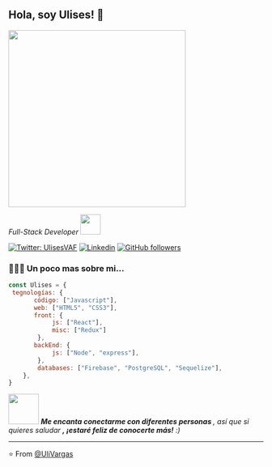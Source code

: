 <h2> Hola, soy Ulises! 👋</h2>
<img src="https://media.giphy.com/media/M9kgjEsLG6LMbYC9dl/source.gif" width="350">
<p><em>Full-Stack Developer <img src="https://media.giphy.com/media/WUlplcMpOCEmTGBtBW/giphy.gif" width="40"></em></p>


[![Twitter: UlisesVAF](https://img.shields.io/twitter/follow/UlisesVAF?style=social)](https://twitter.com/UlisesVAF)
[![Linkedin](https://img.shields.io/badge/-LinkedIn-blue?style=flat&logo=Linkedin&logoColor=white)](https://www.linkedin.com/in/ulisesvaf)
[![GitHub followers](https://img.shields.io/github/followers/UliVargas?tab=followers?logo=Followers&style=social)](https://github.com/UliVargas)


### 👨🏽‍💻 Un poco mas sobre mi... 

```javascript
const Ulises = {
 tegnologías: {
       código: ["Javascript"],
       web: ["HTML5", "CSS3"],
       front: {
            js: ["React"],
            misc: ["Redux"]
        },
       backEnd: {
            js: ["Node", "express"],
        },
        databases: ["Firebase", "PostgreSQL", "Sequelize"],
    },
}
```

<img src="https://media.giphy.com/media/LnQjpWaON8nhr21vNW/giphy.gif" width="60"> <em><b>Me encanta conectarme con diferentes personas </b>, así que si quieres saludar <b>, ¡estaré feliz de conocerte más!</b> :)</em>

---

⭐️ From [@UliVargas](https://github.com/UliVargas)
